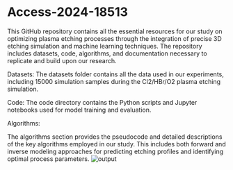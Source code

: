 # Access-2024-18513
This GitHub repository contains all the essential resources for our study on optimizing plasma etching processes through the integration of precise 3D etching simulation and machine learning techniques. The repository includes datasets, code, algorithms, and documentation necessary to replicate and build upon our research.

Datasets:
The datasets folder contains all the data used in our experiments, including 15000 simulation samples during the Cl2/HBr/O2 plasma etching simulation.

Code:
The code directory contains the Python scripts and Jupyter notebooks used for  model training and evaluation. 

Algorithms:

The algorithms section provides the pseudocode and detailed descriptions of the key algorithms employed in our study. This includes both forward and inverse modeling approaches for predicting etching profiles and identifying optimal process parameters.
![output](https://github.com/user-attachments/assets/f3bcffde-2a20-4566-8bf5-d87a76b577f5)
